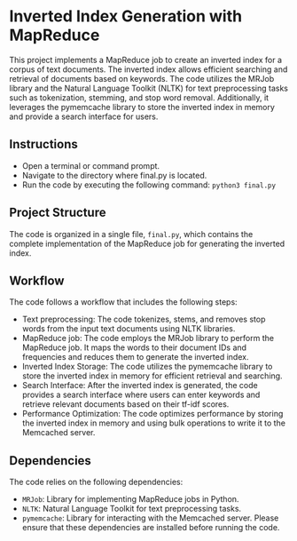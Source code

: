 # Inverted Index Generation with MapReduce
This project implements a MapReduce job to create an inverted index for a corpus of text documents. The inverted index allows efficient searching and retrieval of documents based on keywords. The code utilizes the MRJob library and the Natural Language Toolkit (NLTK) for text preprocessing tasks such as tokenization, stemming, and stop word removal. Additionally, it leverages the pymemcache library to store the inverted index in memory and provide a search interface for users.

## Instructions
- Open a terminal or command prompt.
- Navigate to the directory where final.py is located.
- Run the code by executing the following command: `python3 final.py`

## Project Structure
The code is organized in a single file, `final.py`, which contains the complete implementation of the MapReduce job for generating the inverted index.

## Workflow
The code follows a workflow that includes the following steps:
- Text preprocessing: The code tokenizes, stems, and removes stop words from the input text documents using NLTK libraries.
- MapReduce job: The code employs the MRJob library to perform the MapReduce job. It maps the words to their document IDs and frequencies and reduces them to generate the inverted index.
- Inverted Index Storage: The code utilizes the pymemcache library to store the inverted index in memory for efficient retrieval and searching.
- Search Interface: After the inverted index is generated, the code provides a search interface where users can enter keywords and retrieve relevant documents based on their tf-idf scores.
- Performance Optimization: The code optimizes performance by storing the inverted index in memory and using bulk operations to write it to the Memcached server.

## Dependencies
The code relies on the following dependencies:
- `MRJob`: Library for implementing MapReduce jobs in Python.
- `NLTK`: Natural Language Toolkit for text preprocessing tasks. 
- `pymemcache`: Library for interacting with the Memcached server.
Please ensure that these dependencies are installed before running the code.
 
